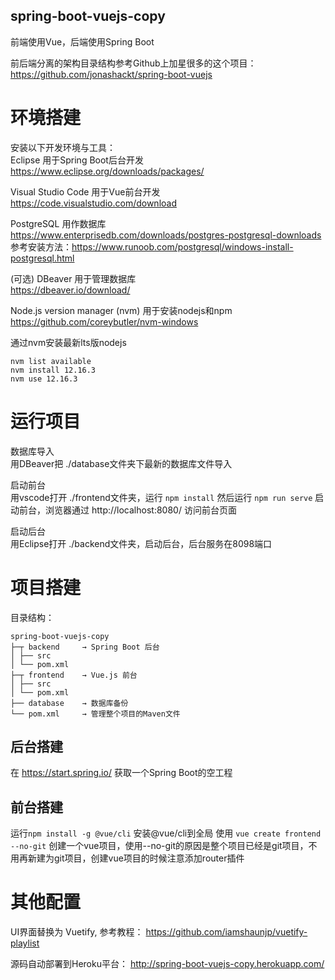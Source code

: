 ## spring-boot-vuejs-copy

前端使用Vue，后端使用Spring Boot  

前后端分离的架构目录结构参考Github上加星很多的这个项目： https://github.com/jonashackt/spring-boot-vuejs  

# 环境搭建

安装以下开发环境与工具：  
Eclipse 用于Spring Boot后台开发  
https://www.eclipse.org/downloads/packages/

Visual Studio Code 用于Vue前台开发  
https://code.visualstudio.com/download

PostgreSQL 用作数据库  
https://www.enterprisedb.com/downloads/postgres-postgresql-downloads  
参考安装方法：https://www.runoob.com/postgresql/windows-install-postgresql.html

(可选) DBeaver 用于管理数据库  
https://dbeaver.io/download/

Node.js version manager (nvm) 用于安装nodejs和npm  
https://github.com/coreybutler/nvm-windows

通过nvm安装最新lts版nodejs  
```
nvm list available
nvm install 12.16.3
nvm use 12.16.3
```

# 运行项目

数据库导入  
用DBeaver把 ./database文件夹下最新的数据库文件导入

启动前台  
用vscode打开 ./frontend文件夹，运行 `npm install` 然后运行 `npm run serve` 启动前台，浏览器通过 http://localhost:8080/ 访问前台页面

启动后台  
用Eclipse打开 ./backend文件夹，启动后台，后台服务在8098端口


# 项目搭建

目录结构：

```
spring-boot-vuejs-copy
├─┬ backend     → Spring Boot 后台
│ ├── src
│ └── pom.xml
├─┬ frontend    → Vue.js 前台
│ ├── src
│ └── pom.xml
├── database    → 数据库备份
└── pom.xml     → 管理整个项目的Maven文件
```

## 后台搭建
在 https://start.spring.io/ 获取一个Spring Boot的空工程

## 前台搭建
运行`npm install -g @vue/cli` 安装@vue/cli到全局
使用 `vue create frontend --no-git` 创建一个vue项目，使用--no-git的原因是整个项目已经是git项目，不用再新建为git项目，创建vue项目的时候注意添加router插件

# 其他配置

UI界面替换为 Vuetify, 参考教程： https://github.com/iamshaunjp/vuetify-playlist  

源码自动部署到Heroku平台： http://spring-boot-vuejs-copy.herokuapp.com/  

